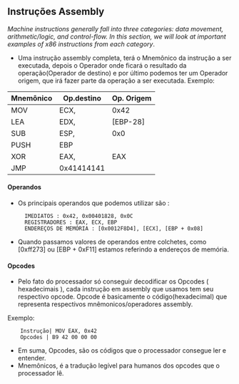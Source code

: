 ## Instruções Assembly

_Machine instructions generally fall into three categories: data movement, arithmetic/logic, and control-flow. In this section, we will look at important examples of x86 instructions from each category_.

- Uma instrução assembly completa, terá o Mnemônico da instrução a ser executada, depois o Operador onde ficará o resultado da operação(Operador de destino) e por último podemos ter um Operador origem, que irá fazer parte da operação a ser executada. Exemplo:


Mnemônico   | Op.destino  | Op. Origem 
----------- | ----------- |------------
MOV	        | ECX,        | 0x42	
LEA	        | EDX,		  | [EBP-28]
SUB	        | ESP,		  | 0x0
PUSH        | EBP 		  | 
XOR	        | EAX,		  | EAX
JMP	        | 0x41414141  |


#### Operandos

- Os principais operandos que podemos utilizar são :

		IMEDIATOS : 0x42, 0x00401828, 0x0C
		REGISTRADORES : EAX, ECX, EBP
		ENDEREÇOS DE MEMÓRIA : [0x0012F8D4], [ECX], [EBP + 0x08]

- Quando passamos valores de operandos entre colchetes, como [0xff273] ou [EBP + 0xF11]  estamos referindo a endereços de memória.

#### Opcodes 

- Pelo fato do processador só conseguir decodificar os Opcodes ( hexadecimais ), cada instrução em assembly que usamos tem seu respectivo opcode. 
Opcode é basicamente o código(hexadecimal) que representa respectivos mnêmonicos/operadores assembly.

Exemplo:

		Instrução| MOV EAX, 0x42
		Opcodes | B9 42 00 00 00


- Em suma, Opcodes, são os códigos que o processador consegue ler e entender.
- Mnemônicos, é a tradução legível para humanos dos opcodes que o processador lê.